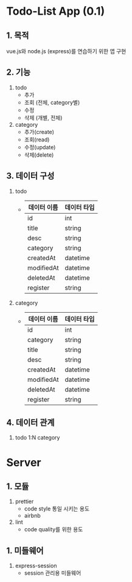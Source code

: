 # Todo-List App (0.1)

## 1. 목적

vue.js와 node.js (express)를 연습하기 위한 앱 구현

## 2. 기능

1. todo
   - 추가
   - 조회 (전체, category별)
   - 수정
   - 삭제 (개별, 전체)
2. category
   - 추가(create)
   - 조회(read)
   - 수정(update)
   - 삭제(delete)

## 3. 데이터 구성

1. todo
   - | 데이터 이름 | 데이터 타입 |
     | ----------- | ----------- |
     | id          | int         |
     | title       | string      |
     | desc        | string      |
     | category    | string      |
     | createdAt   | datetime    |
     | modifiedAt  | datetime    |
     | deletedAt   | datetime    |
     | register    | string      |
2. category
   - | 데이터 이름 | 데이터 타입 |
     | ----------- | ----------- |
     | id          | int         |
     | category    | string      |
     | title       | string      |
     | desc        | string      |
     | createdAt   | datetime    |
     | modifiedAt  | datetime    |
     | deletedAt   | datetime    |
     | register    | string      |

## 4. 데이터 관계

1. todo 1:N category

# Server

## 1. 모듈

1. prettier
   - code style 통일 시키는 용도
   - airbnb
2. lint
   - code quality를 위한 용도

## 1. 미들웨어

1. express-session
   - session 관리용 미들웨어
